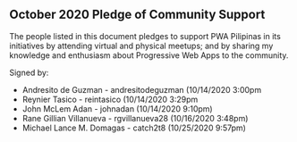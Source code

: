 ## October 2020 Pledge of Community Support

The people listed in this document pledges to support PWA Pilipinas in its initiatives by attending virtual and physical meetups; and by sharing my knowledge and enthusiasm about Progressive Web Apps to the community.

Signed by:

* Andresito de Guzman - andresitodeguzman (10/14/2020 3:00pm
* Reynier Tasico - reintasico (10/14/2020 3:29pm
* John McLem Adan - johnadan (10/14/2020 9:10pm)
* Rane Gillian Villanueva - rgvillanueva28 (10/16/2020 3:48pm)
* Michael Lance M. Domagas - catch2t8 (10/25/2020 9:57pm)
